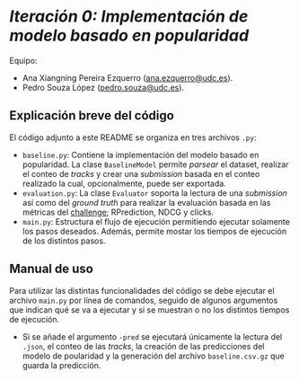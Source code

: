 # *Iteración 0: Implementación de modelo basado en popularidad*

Equipo:
- Ana Xiangning Pereira Ezquerro ([ana.ezquerro@udc.es](mailto:ana.ezquerro@udc.es)).
- Pedro Souza López ([pedro.souza@udc.es](mailto:pedro.souza@udc.es)).

## Explicación breve del código 

El código adjunto a este README se organiza en tres archivos `.py`:

- `baseline.py`: Contiene la implementación del modelo basado en popularidad. La clase
 `BaselineModel` permite _parsear_ el dataset, realizar el conteo de _tracks_ y
  crear una _submission_ basada en el conteo realizado la cual, opcionalmente, puede ser exportada.
- `evaluation.py`: La clase `Evaluator` soporta la lectura de una _submission_ así como
del _ground truth_ para realizar la evaluación basada en las métricas del 
[challenge](https://www.aicrowd.com/challenges/spotify-million-playlist-dataset-challenge#evaluation);
RPrediction, NDCG y clicks.
- `main.py`: Estructura el flujo de ejecución permitiendo ejecutar solamente los pasos deseados.
Además, permite mostar los tiempos de ejecución de los distintos pasos.

## Manual de uso

Para utilizar las distintas funcionalidades del código se debe ejecutar el archivo `main.py`
 por línea de comandos, seguido de algunos argumentos que indican qué se va a 
 ejecutar y si se muestran o no los distintos tiempos de ejecución. 
 
 - Si se añade el argumento `-pred` se ejecutará únicamente la lectura del `.json`,
 el conteo de las _tracks_, la creación de las predicciones del modelo de poularidad 
 y la generación del archivo `baseline.csv.gz` que guarda la predicción. 